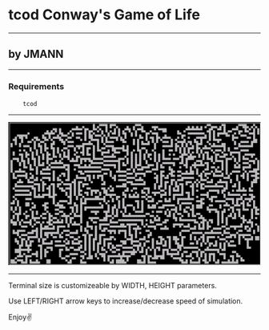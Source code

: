 # tcod Conway's Game of Life

---
## by JMANN

---
### Requirements
        tcod
---
![samplePNG](/sampleGIF.gif)

---
Terminal size is customizeable by WIDTH, HEIGHT parameters.

Use LEFT/RIGHT arrow keys to increase/decrease speed of simulation.

Enjoy✌️